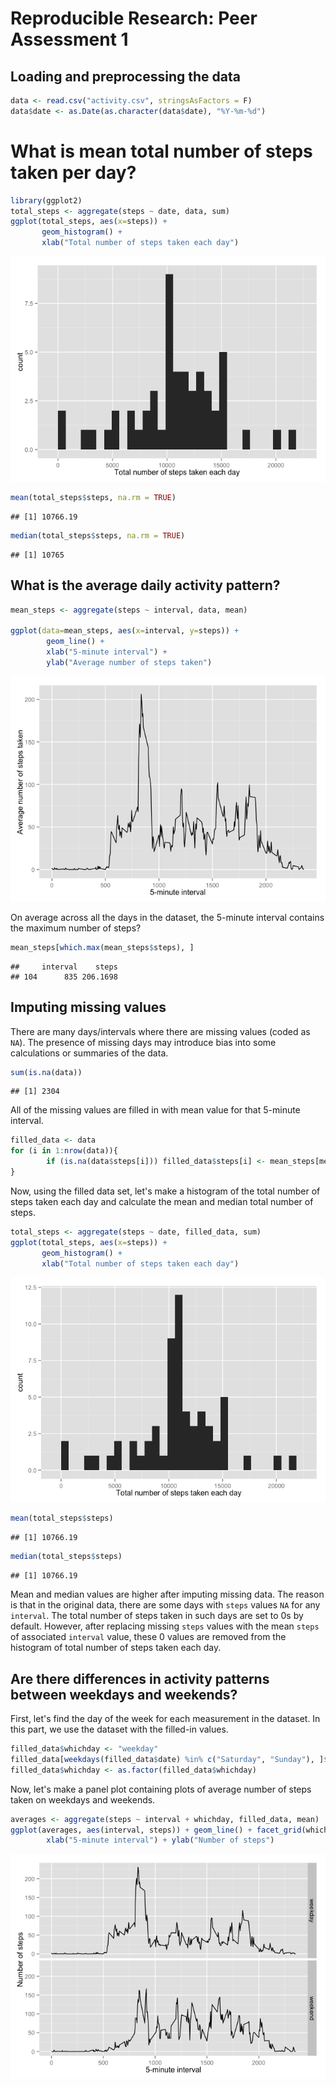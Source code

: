 # Reproducible Research: Peer Assessment 1

## Loading and preprocessing the data


```r
data <- read.csv("activity.csv", stringsAsFactors = F)
data$date <- as.Date(as.character(data$date), "%Y-%m-%d")
```

# What is mean total number of steps taken per day?

```r
library(ggplot2)
total_steps <- aggregate(steps ~ date, data, sum)
ggplot(total_steps, aes(x=steps)) +
       geom_histogram() +
       xlab("Total number of steps taken each day")
```

![](PA1_template_files/figure-html/unnamed-chunk-1-1.png) 

```r
mean(total_steps$steps, na.rm = TRUE)
```

```
## [1] 10766.19
```

```r
median(total_steps$steps, na.rm = TRUE)
```

```
## [1] 10765
```

## What is the average daily activity pattern?

```r
mean_steps <- aggregate(steps ~ interval, data, mean)

ggplot(data=mean_steps, aes(x=interval, y=steps)) +
        geom_line() +
        xlab("5-minute interval") +
        ylab("Average number of steps taken")
```

![](PA1_template_files/figure-html/unnamed-chunk-2-1.png) 

On average across all the days in the dataset, the 5-minute interval contains
the maximum number of steps?


```r
mean_steps[which.max(mean_steps$steps), ]
```

```
##     interval    steps
## 104      835 206.1698
```

## Imputing missing values

There are many days/intervals where there are missing values (coded as `NA`). The presence of missing days may introduce bias into some calculations or summaries of the data.


```r
sum(is.na(data))
```

```
## [1] 2304
```

All of the missing values are filled in with mean value for that 5-minute interval.


```r
filled_data <- data
for (i in 1:nrow(data)){
        if (is.na(data$steps[i])) filled_data$steps[i] <- mean_steps[mean_steps$interval == data$interval[i],2] 
}
```

Now, using the filled data set, let's make a histogram of the total number of steps taken each day and calculate the mean and median total number of steps.


```r
total_steps <- aggregate(steps ~ date, filled_data, sum)
ggplot(total_steps, aes(x=steps)) +
       geom_histogram() +
       xlab("Total number of steps taken each day")
```

![](PA1_template_files/figure-html/unnamed-chunk-5-1.png) 

```r
mean(total_steps$steps)
```

```
## [1] 10766.19
```

```r
median(total_steps$steps)
```

```
## [1] 10766.19
```

Mean and median values are higher after imputing missing data. The reason is
that in the original data, there are some days with `steps` values `NA` for 
any `interval`. The total number of steps taken in such days are set to 0s by
default. However, after replacing missing `steps` values with the mean `steps`
of associated `interval` value, these 0 values are removed from the histogram
of total number of steps taken each day.

## Are there differences in activity patterns between weekdays and weekends?
First, let's find the day of the week for each measurement in the dataset. In
this part, we use the dataset with the filled-in values.


```r
filled_data$whichday <- "weekday"
filled_data[weekdays(filled_data$date) %in% c("Saturday", "Sunday"), ]$whichday <- "weekend"
filled_data$whichday <- as.factor(filled_data$whichday)
```

Now, let's make a panel plot containing plots of average number of steps taken
on weekdays and weekends.


```r
averages <- aggregate(steps ~ interval + whichday, filled_data, mean)
ggplot(averages, aes(interval, steps)) + geom_line() + facet_grid(whichday ~ .) +
        xlab("5-minute interval") + ylab("Number of steps")
```

![](PA1_template_files/figure-html/unnamed-chunk-7-1.png) 
